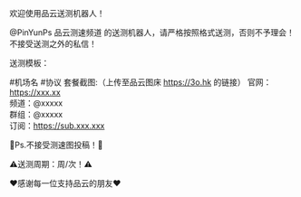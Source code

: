 欢迎使用品云送测机器人！

@PinYunPs 品云测速频道 的送测机器人，请严格按照格式送测，否则不予理会！不接受送测之外的私信！

送测模板：

#机场名 #协议 
套餐截图:（上传至品云图床 https://3o.hk 的链接）
官网：https://xxx.xx  
频道：@xxxxx   
群组：@xxxxx   
订阅：https://sub.xxx.xxx   

🚫Ps.不接受测速图投稿！🚫️   

⚠️送测周期：周/次！⚠️    

❤️感谢每一位支持品云的朋友❤️
